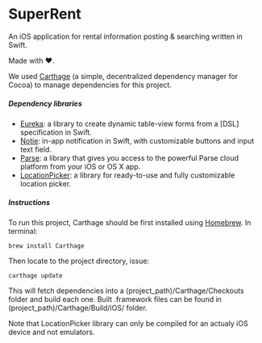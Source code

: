 # SuperRent
An iOS application for rental information posting &amp; searching written in Swift.

Made with ❤️.

We used [Carthage](https://github.com/Carthage/Carthage) (a simple, decentralized dependency manager for Cocoa) to manage dependencies for this project.

##### Dependency libraries

+ [Eureka](https://github.com/xmartlabs/Eureka): a library to create dynamic table-view forms from a [DSL] specification in Swift.
+ [Notie](https://github.com/thii/Notie): in-app notification in Swift, with customizable buttons and input text field.
+ [Parse](https://github.com/ParsePlatform/Parse-SDK-iOS-OSX): a library that gives you access to the powerful Parse cloud platform from your iOS or OS X app.
+ [LocationPicker](https://github.com/JeromeTan1997/LocationPicker): a library for ready-to-use and fully customizable location picker.

##### Instructions

To run this project, Carthage should be first installed using [Homebrew](http://brew.sh/). In terminal:

```ogdl
brew install Carthage
```

Then locate to the project directory, issue:

```
carthage update
```

This will fetch dependencies into a (project_path)/Carthage/Checkouts folder and build each one. Built .framework files can be found in (project_path)/Carthage/Build/iOS/ folder.

Note that LocationPicker library can only be compiled for an actualy iOS device and not emulators.
